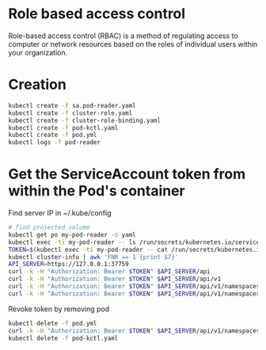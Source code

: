 # Role based access control
Role-based access control (RBAC) is a method of regulating access to computer or network resources based on the roles of individual users within your organization.

# Creation
```sh
kubectl create -f sa.pod-reader.yaml
kubectl create -f cluster-role.yaml
kubectl create -f cluster-role-binding.yaml
kubectl create -f pod-kctl.yaml
kubectl create -f pod.yml
kubectl logs -f pod-reader
```
# Get the ServiceAccount token from within the Pod's container

Find server IP in ~/.kube/config

```sh
# find projected volume
kubectl get po my-pod-reader -o yaml 
kubectl exec -ti my-pod-reader -- ls /run/secrets/kubernetes.io/serviceaccount
TOKEN=$(kubectl exec -ti my-pod-reader -- cat /run/secrets/kubernetes.io/serviceaccount/token)
kubectl cluster-info | awk 'FNR == 1 {print $7}'
API_SERVER=https://127.0.0.1:37759
curl -k -H "Authorization: Bearer $TOKEN" $API_SERVER/api
curl -k -H "Authorization: Bearer $TOKEN" $API_SERVER/api/v1
curl -k -H "Authorization: Bearer $TOKEN" $API_SERVER/api/v1/namespaces/default/pods
curl -k -H "Authorization: Bearer $TOKEN" $API_SERVER/api/v1/namespaces/kube-system/pods
```

Revoke token by removing pod
```sh
kubectl delete -f pod.yml
curl -k -H "Authorization: Bearer $TOKEN" $API_SERVER/api/v1/namespaces/default/pods
kubectl delete -f pod-kctl.yaml
```
